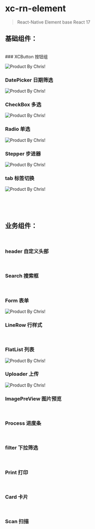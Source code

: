 # xc-rn-element

> React-Native Element base React 17

## 基础组件：

<br />
### XCButton 按钮组

![Product By Chris!](https://raw.githubusercontent.com/Chris2905/image/main/Demo/alert.png 'XCButton')
<br />

### DatePicker 日期筛选

![Product By Chris!](https://raw.githubusercontent.com/Chris2905/image/main/Demo/datepicker.png 'DatePicker')
<br />

### CheckBox 多选

![Product By Chris!](https://raw.githubusercontent.com/Chris2905/image/main/Demo/checkbox.png 'checkbox')
<br />

### Radio 单选

![Product By Chris!](https://raw.githubusercontent.com/Chris2905/image/main/Demo/radio.png 'radio')
<br />

### Stepper 步进器

![Product By Chris!](https://raw.githubusercontent.com/Chris2905/image/main/Demo/stepper.png 'stepper')
<br />

### tab 标签切换

![Product By Chris!](https://raw.githubusercontent.com/Chris2905/image/main/Demo/tab.png 'tab')

<br />
<br />
<br />

## 业务组件：

<br />

### header 自定义头部

<!-- ![Product By Chris!](https://raw.githubusercontent.com/Chris2905/image/main/Demo/stepper.png 'stepper') -->
<br />

### Search 搜索框

<!-- ![Product By Chris!](https://raw.githubusercontent.com/Chris2905/image/main/Demo/stepper.png 'stepper') -->
<br />

### Form 表单

![Product By Chris!](https://raw.githubusercontent.com/Chris2905/image/main/Demo/form.png 'form')
<br />

### LineRow 行样式

<!-- ![Product By Chris!](https://raw.githubusercontent.com/Chris2905/image/main/Demo/form.png 'form') -->
<br />

### FlatList 列表

![Product By Chris!](https://raw.githubusercontent.com/Chris2905/image/main/Demo/list.png 'list')
<br />

### Uploader 上传

![Product By Chris!](https://raw.githubusercontent.com/Chris2905/image/main/Demo/upload.png 'upload')
<br />

### ImagePreView 图片预览

<!-- ![Product By Chris!](https://raw.githubusercontent.com/Chris2905/image/main/Demo/form.png 'form') -->
<br />

### Process 进度条

<br />

### filter 下拉筛选

<br />

### Print 打印

<br />

### Card 卡片

<br />

### Scan 扫描

<br />
